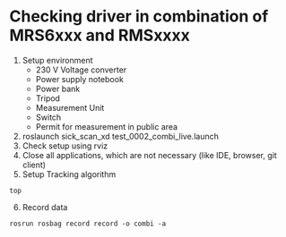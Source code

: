 # Checking driver in combination of MRS6xxx and RMSxxxx

1. Setup environment
   * 230 V Voltage converter
   * Power supply notebook
   * Power bank
   * Tripod
   * Measurement Unit
   * Switch
   * Permit for measurement in public area
2. roslaunch sick_scan_xd test_0002_combi_live.launch
3. Check setup using rviz
4. Close all applications, which are not necessary (like IDE, browser, git client)
5. Setup Tracking algorithm

```
top
```
6. Record data
```
rosrun rosbag record record -o combi -a
```


